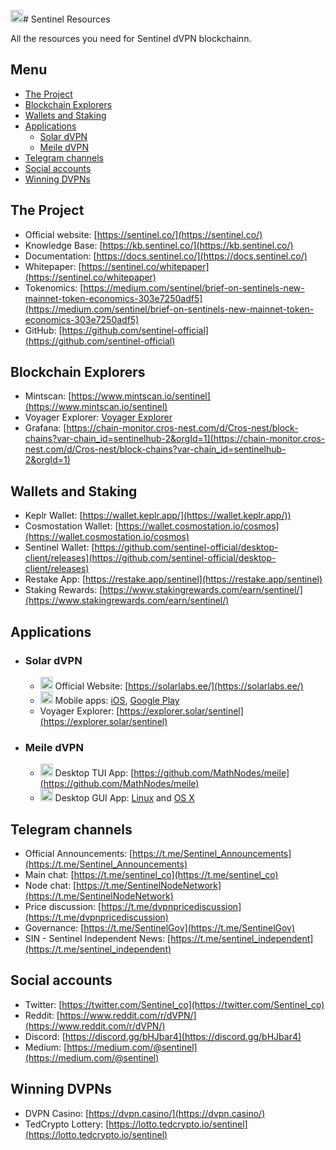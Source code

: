 <img src="ttps://user-images.githubusercontent.com/114076168/191721379-88f4b6ca-6463-4458-aab4-73d29d1bc7a0.jpg" width="20" height="20"># Sentinel Resources

All the resources you need for Sentinel dVPN blockchainn.

## Menu

* [The Project](#the-project)
* [Blockchain Explorers](#blockchain-explorers)
* [Wallets and Staking](#wallets-and-staking)
* [Applications](#applications)
  - [Solar dVPN](#solar-dvpn)
  - [Meile dVPN](#meile-dvpn)
* [Telegram channels](#telegram-channels)
* [Social accounts](#social-accounts)
* [Winning DVPNs](#winning-dvpns)

## The Project
- Official website: [https://sentinel.co/](https://sentinel.co/)
- Knowledge Base: [https://kb.sentinel.co/](https://kb.sentinel.co/)
- Documentation: [https://docs.sentinel.co/](https://docs.sentinel.co/)
- Whitepaper: [https://sentinel.co/whitepaper](https://sentinel.co/whitepaper)
- Tokenomics: [https://medium.com/sentinel/brief-on-sentinels-new-mainnet-token-economics-303e7250adf5](https://medium.com/sentinel/brief-on-sentinels-new-mainnet-token-economics-303e7250adf5)
- GitHub: [https://github.com/sentinel-official](https://github.com/sentinel-official)

## Blockchain Explorers
- Mintscan: [https://www.mintscan.io/sentinel](https://www.mintscan.io/sentinel)
- Voyager Explorer: [Voyager Explorer](https://explorer.solar/sentinel)
- Grafana: [https://chain-monitor.cros-nest.com/d/Cros-nest/block-chains?var-chain_id=sentinelhub-2&orgId=1](https://chain-monitor.cros-nest.com/d/Cros-nest/block-chains?var-chain_id=sentinelhub-2&orgId=1)

## Wallets and Staking
- Keplr Wallet: [https://wallet.keplr.app/](https://wallet.keplr.app/))
- Cosmostation Wallet: [https://wallet.cosmostation.io/cosmos](https://wallet.cosmostation.io/cosmos)
- Sentinel Wallet: [https://github.com/sentinel-official/desktop-client/releases](https://github.com/sentinel-official/desktop-client/releases)
- Restake App: [https://restake.app/sentinel](https://restake.app/sentinel)
- Staking Rewards: [https://www.stakingrewards.com/earn/sentinel/](https://www.stakingrewards.com/earn/sentinel/)

## Applications

* ### **Solar dVPN**
  - <img src="https://user-images.githubusercontent.com/114076168/191720584-55e0d0e2-5f72-4614-84fb-77b615481523.png" width="20" height="20"> Official Website: [https://solarlabs.ee/](https://solarlabs.ee/)
  - <img src="https://user-images.githubusercontent.com/114076168/191705235-bdcf62fd-923f-4e39-87b6-b01cc711e999.jpg" width="20" height="20"> Mobile apps: [iOS](https://apps.apple.com/ee/app/solar-dvpn/id1597909295), [Google Play](https://play.google.com/store/apps/details?id=ee.solarlabs.dvpn)
  - Voyager Explorer: [https://explorer.solar/sentinel](https://explorer.solar/sentinel)

* ### **Meile dVPN**
  - <img src="https://user-images.githubusercontent.com/114076168/191720215-075b0f91-33c2-4568-a838-d2046e922718.png" width="20" height="20"> Desktop TUI App: [https://github.com/MathNodes/meile](https://github.com/MathNodes/meile)
  - <img src="https://user-images.githubusercontent.com/114076168/191720215-075b0f91-33c2-4568-a838-d2046e922718.png" width="20" height="20"> Desktop GUI App: [Linux](https://github.com/MathNodes/meile-gui) and [OS X](https://github.com/MathNodes/meile-gui)

## Telegram channels
- Official Announcements: [https://t.me/Sentinel_Announcements](https://t.me/Sentinel_Announcements)
- Main chat: [https://t.me/sentinel_co](https://t.me/sentinel_co)
- Node chat: [https://t.me/SentinelNodeNetwork](https://t.me/SentinelNodeNetwork)
- Price discussion: [https://t.me/dvpnpricediscussion](https://t.me/dvpnpricediscussion)
- Governance: [https://t.me/SentinelGov](https://t.me/SentinelGov)
- SIN - Sentinel Independent News: [https://t.me/sentinel_independent](https://t.me/sentinel_independent)

## Social accounts
- Twitter: [https://twitter.com/Sentinel_co](https://twitter.com/Sentinel_co)
- Reddit: [https://www.reddit.com/r/dVPN/](https://www.reddit.com/r/dVPN/)
- Discord: [https://discord.gg/bHJbar4](https://discord.gg/bHJbar4)
- Medium: [https://medium.com/@sentinel](https://medium.com/@sentinel)

## Winning DVPNs
- DVPN Casino: [https://dvpn.casino/](https://dvpn.casino/)
- TedCrypto Lottery: [https://lotto.tedcrypto.io/sentinel](https://lotto.tedcrypto.io/sentinel)
